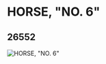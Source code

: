 # HORSE, "NO. 6"
## 26552
![HORSE, "NO. 6"](https://lc-www-live-s.legocdn.com/media/bricks/5/2/6151578.jpg)